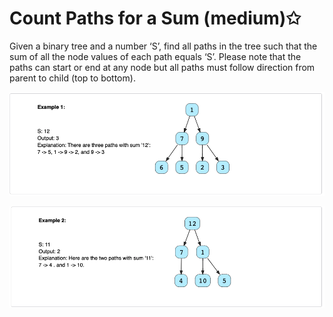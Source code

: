 # Count Paths for a Sum (medium)✩

Given a binary tree and a number ‘S’, find all paths in the tree such that 
the sum of all the node values of each path equals ‘S’. Please note that the 
paths can start or end at any node but all paths must follow direction 
from parent to child (top to bottom).

![Count Paths for a Sum Example 1](./../../../assets/count_paths_sum_1.png)

![Count Paths for a Sum Example 2](./../../../assets/count_paths_sum_2.png)


